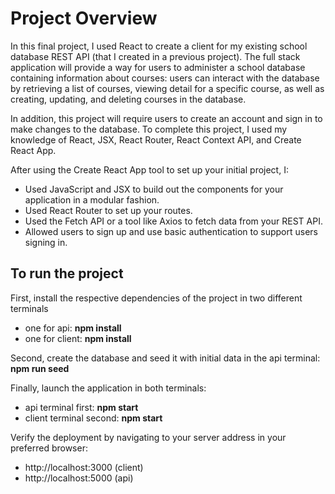 # Project Overview

In this final project, I used React to create a client for my existing school database REST API (that I created in a previous project). The full stack application will provide a way for users to administer a school database containing information about courses: users can interact with the database by retrieving a list of courses, viewing detail for a specific course, as well as creating, updating, and deleting courses in the database.

In addition, this project will require users to create an account and sign in to make changes to the database. To complete this project, I used my knowledge of React, JSX, React Router, React Context API, and Create React App.

After using the Create React App tool to set up your initial project, I:
- Used JavaScript and JSX to build out the components for your application in a modular fashion.
- Used React Router to set up your routes.
- Used the Fetch API or a tool like Axios to fetch data from your REST API.
- Allowed users to sign up and use basic authentication to support users signing in.

## To run the project
First, install the respective dependencies of the project in two different terminals
- one for api: <b>npm install</b>
- one for client: <b>npm install</b>

Second, create the database and seed it with initial data in the api terminal: <b>npm run seed</b>

Finally, launch the application in both terminals: 
- api terminal first: <b>npm start</b>
- client terminal second: <b>npm start</b>

Verify the deployment by navigating to your server address in your preferred browser:
- http://localhost:3000 (client)
- http://localhost:5000 (api)

